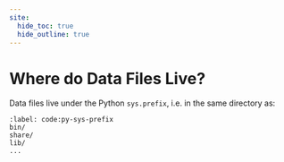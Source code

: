 ```yaml
---
site:
  hide_toc: true
  hide_outline: true
---
```


# Where do Data Files Live?

Data files live under the Python `sys.prefix`, i.e. in the same directory as:

```{code} text
:label: code:py-sys-prefix
bin/
share/
lib/
...
```
